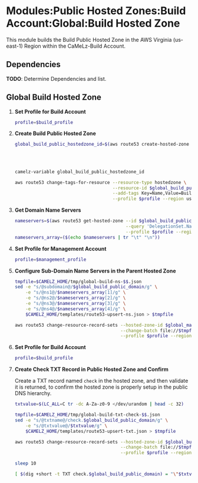 # Modules:Public Hosted Zones:Build Account:Global:Build Hosted Zone

This module builds the Build Public Hosted Zone in the AWS Virginia (us-east-1) Region within the
CaMeLz-Build Account.

## Dependencies

**TODO**: Determine Dependencies and list.

## Global Build Hosted Zone

1. **Set Profile for Build Account**

    ```bash
    profile=$build_profile
    ```

1. **Create Build Public Hosted Zone**

    ```bash
    global_build_public_hostedzone_id=$(aws route53 create-hosted-zone --name $global_build_public_domain \
                                                                       --hosted-zone-config Comment="Public Zone for $global_build_public_domain",PrivateZone=false \
                                                                       --caller-reference $(date +%s) \
                                                                       --query 'HostedZone.Id' \
                                                                       --profile $profile --region us-east-1 --output text | cut -f3 -d /)
    camelz-variable global_build_public_hostedzone_id

    aws route53 change-tags-for-resource --resource-type hostedzone \
                                         --resource-id $global_build_public_hostedzone_id \
                                         --add-tags Key=Name,Value=Build-PublicHostedZone Key=Company,Value=CaMeLz Key=Environment,Value=Build \
                                         --profile $profile --region us-east-1 --output text
    ```

1. **Get Domain Name Servers**

    ```bash
    nameservers=$(aws route53 get-hosted-zone --id $global_build_public_hostedzone_id \
                                              --query 'DelegationSet.NameServers' \
                                              --profile $profile --region us-east-1 --output text)
    nameservers_array=($(echo $nameservers | tr "\t" "\n"))
    ```

1. **Set Profile for Management Account**

    ```bash
    profile=$management_profile
    ```

1. **Configure Sub-Domain Name Servers in the Parent Hosted Zone**

    ```bash
    tmpfile=$CAMELZ_HOME/tmp/global-build-ns-$$.json
    sed -e "s/@subdomain@/$global_build_public_domain/g" \
        -e "s/@ns1@/$nameservers_array[1]/g" \
        -e "s/@ns2@/$nameservers_array[2]/g" \
        -e "s/@ns3@/$nameservers_array[3]/g" \
        -e "s/@ns4@/$nameservers_array[4]/g" \
        $CAMELZ_HOME/templates/route53-upsert-ns.json > $tmpfile

    aws route53 change-resource-record-sets --hosted-zone-id $global_management_public_hostedzone_id \
                                            --change-batch file://$tmpfile \
                                            --profile $profile --region us-east-1 --output text
    ```

1. **Set Profile for Build Account**

    ```bash
    profile=$build_profile
    ```

1. **Create Check TXT Record in Public Hosted Zone and Confirm**

   Create a TXT record named `check` in the hosted zone, and then validate it is returned, to confirm the hosted zone is
   properly setup in the public DNS hierarchy.

    ```bash
    txtvalue=$(LC_ALL=C tr -dc A-Za-z0-9 </dev/urandom | head -c 32)

    tmpfile=$CAMELZ_HOME/tmp/global-build-txt-check-$$.json
    sed -e "s/@txtname@/check.$global_build_public_domain/g" \
        -e "s/@txtvalue@/$txtvalue/g" \
        $CAMELZ_HOME/templates/route53-upsert-txt.json > $tmpfile

    aws route53 change-resource-record-sets --hosted-zone-id $global_build_public_hostedzone_id \
                                            --change-batch file://$tmpfile \
                                            --profile $profile --region us-east-1 --output text

    sleep 10

    [ $(dig +short -t TXT check.$global_build_public_domain) = "\"$txtvalue\"" ] && echo "Check confirmed"
    ```
